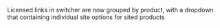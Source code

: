 Licensed links in switcher are now grouped by product, with a dropdown that containing individual site options for sited products